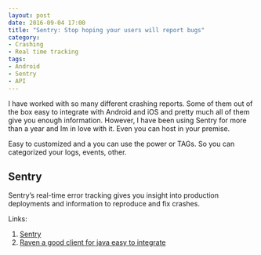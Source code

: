 ```yaml
---
layout: post
date: 2016-09-04 17:00
title: "Sentry: Stop hoping your users will report bugs"
category: 
- Crashing
- Real time tracking
tags:
- Android
- Sentry
- API
---
```


I have worked with so many different crashing reports. Some of them out of the box easy to integrate with Android and iOS and pretty much all of them give you enough information.
However, I have been using Sentry for more than a year and Im in love with it. Even you can host in your premise.

Easy to customized and a you can use the power or TAGs. So you can categorized your logs, events, other.

## Sentry

Sentry’s real-time error tracking gives you insight into production deployments and information to reproduce and fix crashes.

Links:

1. <a href="https://sentry.io/welcome/">Sentry</a>
2. <a href="https://github.com/getsentry/raven-java">Raven a good client for java easy to integrate</a>


